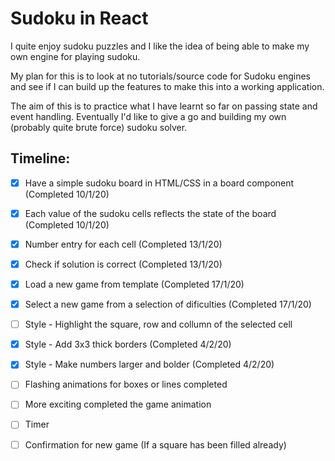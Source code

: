 # Sudoku in React

I quite enjoy sudoku puzzles and I like the idea of being able to make my own engine for playing sudoku.

My plan for this is to look at no tutorials/source code for Sudoku engines and see if I can build up the features to make this into a working application.

The aim of this is to practice what I have learnt so far on passing state and event handling. Eventually I'd like to give a go and building my own (probably quite brute force) sudoku solver. 

## Timeline:
- [x] Have a simple sudoku board in HTML/CSS in a board component (Completed 10/1/20)
- [x] Each value of the sudoku cells reflects the state of the board (Completed 10/1/20)
- [x] Number entry for each cell (Completed 13/1/20)
- [x] Check if solution is correct (Completed 13/1/20)
- [x] Load a new game from template (Completed 17/1/20)
- [x] Select a new game from a selection of dificulties (Completed 17/1/20)
- [ ] Style - Highlight the square, row and collumn of the selected cell
- [x] Style - Add 3x3 thick borders (Completed 4/2/20)
- [x] Style - Make numbers larger and bolder (Completed 4/2/20)
- [ ] Flashing animations for boxes or lines completed
- [ ] More exciting completed the game animation
- [ ] Timer
- [ ] Confirmation for new game (If a square has been filled already)

